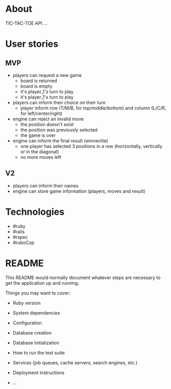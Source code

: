 # About

TIC-TAC-TOE API ...

# User stories

## MVP

* players can request a new game
    * board is returned
    * board is empty
    * it's player_1's turn to play
    * it's player_1's turn to play
* players can inform their choice on their turn
    * player inform row (T/M/B, for top/middle/bottom) and column (L/C/R, for left/center/right)
* engine can reject an invalid move
    * the position doesn't exist
    * the position was previously selected
    * the game is over
* engine can inform the final result (winner/tie)
    * one player has selected 3 positions in a row (horizontally, vertically or in the diagonal)
    * no more moves left

## V2

* players can inform their names
* engine can store game information (players, moves and result)

# Technologies

* \#ruby
* \#rails
* \#rspec
* \#ruboCop

# README

This README would normally document whatever steps are necessary to get the
application up and running.

Things you may want to cover:

* Ruby version

* System dependencies

* Configuration

* Database creation

* Database initialization

* How to run the test suite

* Services (job queues, cache servers, search engines, etc.)

* Deployment instructions

* ...

